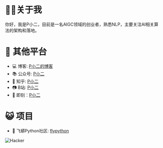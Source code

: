 # 👨‍💻关于我

你好，我是P小二，目前是一名AIGC领域的创业者，熟悉NLP，主要关注AI相关算法的架构和落地。

# 🧐 其他平台
* 💻 博客: [P小二的博客](http://pxiaoer.blog)
* 📚 公众号: [P小二](https://tva1.sinaimg.cn/large/006tNbRwly1gbgye5xdxij30by0by3zb.jpg)
* 📝 知乎: [P小二](https://www.zhihu.com/people/xxg1413)
* 📷 B站: [P小二](https://space.bilibili.com/95159692)
* 📒 即刻：[P小二](https://jike.city/pxiaoer)

# 😺 项目
* 🐍 飞蟒Python社区: [flypython](http://flypython.com)
  

![Hacker](https://i.giphy.com/media/YQitE4YNQNahy/giphy.webp)
